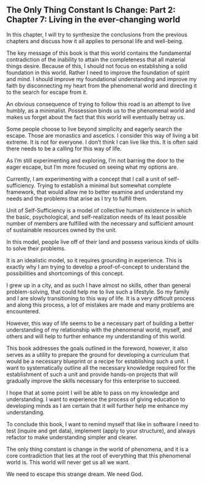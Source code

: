 ## The Only Thing Constant Is Change: Part 2: Chapter 7: Living in the ever-changing world

In this chapter, I will try to synthesize the conclusions from the previous chapters and discuss how it all applies to personal life and well-being.

The key message of this book is that this world contains the fundamental contradiction of the inability to attain the completeness that all material things desire. Because of this, I should not focus on establishing a solid foundation in this world. Rather I need to improve the foundation of spirit and mind. I should improve my foundational understanding and improve my faith by disconnecting my heart from the phenomenal world and directing it to the search for escape from it.

An obvious consequence of trying to follow this road is an attempt to live humbly, as a minimalist. Possession binds us to the phenomenal world and makes us forget about the fact that this world will eventually betray us.

Some people choose to live beyond simplicity and eagerly search the escape. Those are monastics and ascetics. I consider this way of living a bit extreme. It is not for everyone. I don’t think I can live like this. It is often said there needs to be a calling for this way of life.

As I’m still experimenting and exploring, I’m not barring the door to the eager escape, but I’m more focused on seeing what my options are.

Currently, I am experimenting with a concept that I call a unit of self-sufficiency. Trying to establish a minimal but somewhat complete framework, that would allow me to better examine and understand my needs and the problems that arise as I try to fulfill them.

Unit of Self-Sufficiency is a model of collective human existence in which the basic, psychological, and self-realization needs of its least possible number of members are fulfilled with the necessary and sufficient amount of sustainable resources owned by the unit.

In this model, people live off of their land and possess various kinds of skills to solve their problems.

It is an idealistic model, so it requires grounding in experience. This is exactly why I am trying to develop a proof-of-concept to understand the possibilities and shortcomings of this concept.

I grew up in a city, and as such I have almost no skills, other than general problem-solving, that could help me to live such a lifestyle. So my family and I are slowly transitioning to this way of life. It is a very difficult process and along this process, a lot of mistakes are made and many problems are encountered.

However, this way of life seems to be a necessary part of building a better understanding of my relationship with the phenomenal world, myself, and others and will help to further enhance my understanding of this world.

This book addresses the goals outlined in the foreword, however, it also serves as a utility to prepare the ground for developing a curriculum that would be a necessary blueprint or a recipe for establishing such a unit. I want to systematically outline all the necessary knowledge required for the establishment of such a unit and provide hands-on projects that will gradually improve the skills necessary for this enterprise to succeed.

I hope that at some point I will be able to pass on my knowledge and understanding. I want to experience the process of giving education to developing minds as I am certain that it will further help me enhance my understanding.

To conclude this book, I want to remind myself that like in software I need to test (inquire and get data), implement (apply to your structure), and always refactor to make understanding simpler and clearer.

The only thing constant is change in the world of phenomena, and it is a core contradiction that lies at the root of everything that this phenomenal world is. This world will never get us all we want.

We need to escape this strange dream. We need God.
